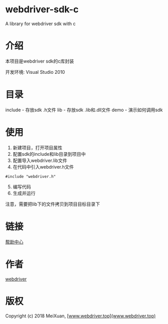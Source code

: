 # webdriver-sdk-c
A library for webdriver sdk with c

# 介绍

本项目是webdriver sdk的c库封装

开发环境: Visual Studio 2010

# 目录

include - 存放sdk .h文件
lib - 存放sdk .lib和.dll文件
demo - 演示如何调用sdk

# 使用

1. 新建项目，打开项目属性
2. 配置sdk的include和lib目录到项目中
3. 配置导入webdriver.lib文件
4. 在代码中引入webdriver.h文件
```
#include "webdriver.h"
```
5. 编写代码
6. 生成并运行

注意，需要把lib下的文件拷贝到项目目标目录下

# 链接

[帮助中心](http://help.webdriver.top/v2/guide/c.html)

# 作者

[webdriver](http://www.webdriver.top)

# 版权

Copyright (c) 2018 MeiXuan, [www.webdriver.top](www.webdriver.top)




